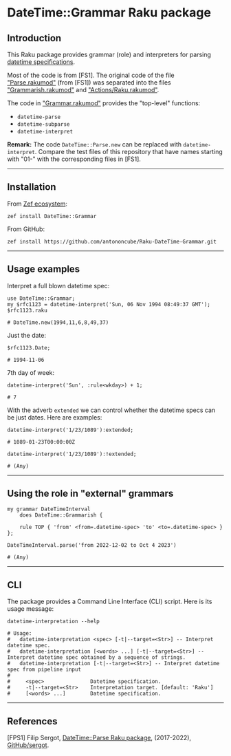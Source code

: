 # DateTime::Grammar Raku package

## Introduction

This Raku package provides grammar (role) and interpreters for parsing 
[datetime specifications](https://docs.raku.org/type/DateTime). 

Most of the code is from [FS1]. The original code of the file 
["Parse.rakumod"](https://github.com/sergot/datetime-parse/blob/master/lib/DateTime/Parse.rakumod)
(from [FS1]) was separated into the files 
["Grammarish.rakumod"](./lib/DateTime/Grammarish.rakumod)
and
["Actions/Raku.rakumod"](./lib/DateTime/Actions/Raku.rakumod).

The code in
["Grammar.rakumod"](./lib/DateTime/Grammar.rakumod) 
provides the "top-level" functions:
- `datetime-parse`
- `datetime-subparse`
- `datetime-interpret`

**Remark:** The code `DateTime::Parse.new` can be replaced with `datetime-interpret`.
Compare the test files of this repository that have names starting with "01-" with the corresponding files in [FS1].

------

## Installation

From [Zef ecosystem]():

```
zef install DateTime::Grammar
```

From GitHub:

```
zef install https://github.com/antononcube/Raku-DateTime-Grammar.git
```

------

## Usage examples

Interpret a full blown datetime spec:

```perl6
use DateTime::Grammar;
my $rfc1123 = datetime-interpret('Sun, 06 Nov 1994 08:49:37 GMT');
$rfc1123.raku
```
```
# DateTime.new(1994,11,6,8,49,37)
```

Just the date:

```perl6
$rfc1123.Date;
```
```
# 1994-11-06
```

7th day of week:

```perl6
datetime-interpret('Sun', :rule<wkday>) + 1;
```
```
# 7
```

With the adverb `extended` we can control whether the datetime specs can be just dates. 
Here are examples:

```perl6
datetime-interpret('1/23/1089'):extended;
```
```
# 1089-01-23T00:00:00Z
```

```perl6
datetime-interpret('1/23/1089'):!extended;
```
```
# (Any)
```

------

## Using the role in "external" grammars

```perl6
my grammar DateTimeInterval 
    does DateTime::Grammarish {

    rule TOP { 'from' <from=.datetime-spec> 'to' <to=.datetime-spec> } 
};

DateTimeInterval.parse('from 2022-12-02 to Oct 4 2023')
```
```
# (Any)
```

------

## CLI

The package provides a Command Line Interface (CLI) script. Here is its usage message:

```shell
datetime-interpretation --help
```
```
# Usage:
#   datetime-interpretation <spec> [-t|--target=<Str>] -- Interpret datetime spec.
#   datetime-interpretation [<words> ...] [-t|--target=<Str>] -- Interpret datetime spec obtained by a sequence of strings.
#   datetime-interpretation [-t|--target=<Str>] -- Interpret datetime spec from pipeline input
#   
#     <spec>               Datetime specification.
#     -t|--target=<Str>    Interpretation target. [default: 'Raku']
#     [<words> ...]        Datetime specification.
```


------

## References

[FPS1] Filip Sergot,
[DateTime::Parse Raku package](https://github.com/sergot/datetime-parse),
(2017-2022),
[GitHub/sergot](https://github.com/sergot).